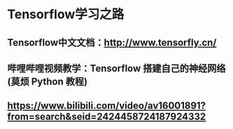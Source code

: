 # Tensorflow学习之路
## Tensorflow中文文档：http://www.tensorfly.cn/ 
## 哔哩哔哩视频教学：Tensorflow 搭建自己的神经网络 (莫烦 Python 教程)
## https://www.bilibili.com/video/av16001891?from=search&seid=2424458724187924332
